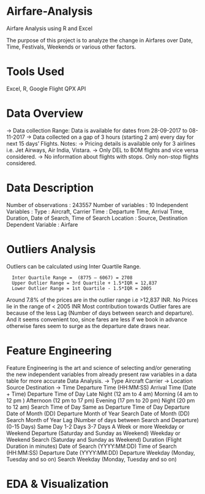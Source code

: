 # Airfare-Analysis
Airfare Analysis using R and Excel

The purpose of this project is to analyze the change in Airfares over Date, Time, Festivals, Weekends or various other factors. 

# Tools Used
Excel, R, Google Flight QPX API

# Data Overview
-> Data collection Range: Data is available for dates from 28-09-2017 to 08-11-2017
-> Data collected on a gap of 3 hours (starting 2 am) every day for next 15 days’ Flights. 
Notes:
-> Pricing details is available only for 3 airlines i.e. Jet Airways, Air India, Vistara. 
-> Only DEL to BOM flights and vice versa considered. 
-> No information about flights with stops. Only non-stop flights considered.

# Data Description
Number of observations : 243557
Number of variables : 10
Independent Variables : 
Type : Aircraft,  Carrier
Time : Departure Time, Arrival Time, Duration, Date of Search, Time of Search
Location : Source, Destination
Dependent Variable : Airfare

# Outliers Analysis
Outliers can be calculated using Inter Quartile Range.

      Inter Quartile Range =  (8775 – 6067) = 2708
      Upper Outlier Range = 3rd Quartile + 1.5*IQR = 12,837
      Lower Outlier Range = 1st Quartile - 1.5*IQR = 2005

Around 7.8% of the prices are in the outlier range i.e  >12,837 INR. 
No Prices lie in the range of < 2005 INR
Most contribution towards Outlier fares are because of the less Lag 
(Number of days between search and departure). 
And it seems convenient too, since fares 
are less if we book in advance otherwise fares seem to surge as the departure date draws near.

# Feature Engineering
Feature Engineering is the art and science of selecting and/or generating the new independent variables from already present raw variables in a data table for more accurate Data Analysis.
-> Type
  Aircraft
  Carrier
-> Location
  Source
  Destination
-> Time
  Departure Time (HH:MM:SS)
  Arrival Time (Date + Time)
  Departure Time of Day
    Late Night (12 am to 4 am)
    Morning (4 am to 12 pm )
    Afternoon (12 pm to 17 pm)
    Evening (17 pm to 20 pm)
    Night (20 pm to 12 am)
  Search Time of Day
    Same as Departure Time of Day
  Departure Date of Month (DD)
  Departure Month of Year
  Search Date of Month (DD)
  Search Month of Year
  Lag (Number of days between Search and Departure) (0-15 Days)
    Same Day
    1-2 Days
    3-7 Days
    A Week or more
  Weekday or Weekend Departure (Saturday and Sunday as Weekend)
  Weekday or Weekend Search (Saturday and Sunday as Weekend)
  Duration (Flight Duration in minutes)
  Date of Search (YYYY:MM:DD)
  Time of Search (HH:MM:SS)
  Departure Date (YYYY:MM:DD)
  Departure Weekday (Monday, Tuesday and so on)
  Search Weekday (Monday, Tuesday and so on)

# EDA & Visualization



